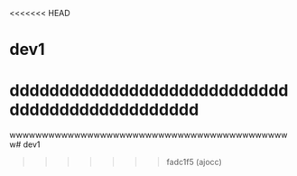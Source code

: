 <<<<<<< HEAD
# dev1
ddddddddddddddddddddddddddddddddddddddddddddddd
=======
wwwwwwwwwwwwwwwwwwwwwwwwwwwwwwwwwwwwwwwwwwww# dev1
>>>>>>> fadc1f5 (ajocc)
